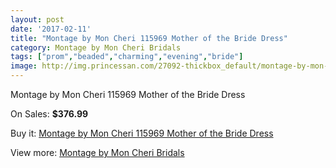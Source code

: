 ```yaml
---
layout: post
date: '2017-02-11'
title: "Montage by Mon Cheri 115969 Mother of the Bride Dress"
category: Montage by Mon Cheri Bridals
tags: ["prom","beaded","charming","evening","bride"]
image: http://img.princessan.com/27092-thickbox_default/montage-by-mon-cheri-115969-mother-of-the-bride-dress.jpg
---
```

Montage by Mon Cheri 115969 Mother of the Bride Dress

On Sales: **$376.99**
<a href="https://www.princessan.com/en/12379-montage-by-mon-cheri-115969-mother-of-the-bride-dress.html"><amp-img layout="responsive" width="600" height="600" src="//img.princessan.com/27092-thickbox_default/montage-by-mon-cheri-115969-mother-of-the-bride-dress.jpg" alt="Montage by Mon Cheri 115969 Mother of the Bride Dress 0" /></a>
<a href="https://www.princessan.com/en/12379-montage-by-mon-cheri-115969-mother-of-the-bride-dress.html"><amp-img layout="responsive" width="600" height="600" src="//img.princessan.com/27093-thickbox_default/montage-by-mon-cheri-115969-mother-of-the-bride-dress.jpg" alt="Montage by Mon Cheri 115969 Mother of the Bride Dress 1" /></a>

Buy it: [Montage by Mon Cheri 115969 Mother of the Bride Dress](https://www.princessan.com/en/12379-montage-by-mon-cheri-115969-mother-of-the-bride-dress.html "Montage by Mon Cheri 115969 Mother of the Bride Dress")

View more: [Montage by Mon Cheri Bridals](https://www.princessan.com/en/89- "Montage by Mon Cheri Bridals")